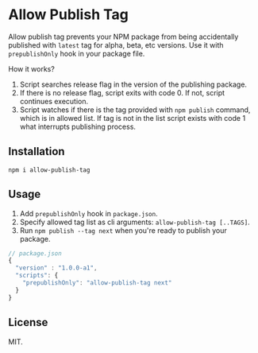 # Allow Publish Tag

Allow publish tag prevents your NPM package from being accidentally
published with `latest` tag for alpha, beta, etc versions. Use it with
`prepublishOnly` hook in your package file.

How it works?

1. Script searches release flag in the version of the publishing package.
2. If there is no release flag, script exits with code 0. If not, script
  continues execution.
3. Script watches if there is the tag provided with `npm publish` command, which
   is in allowed list. If tag is not in the list script exists with code 1 what
   interrupts publishing process.

## Installation

```
npm i allow-publish-tag
```

## Usage

1. Add `prepublishOnly` hook in `package.json`.
2. Specify allowed tag list as cli arguments: `allow-publish-tag [..TAGS]`.
3. Run `npm publish --tag next` when you're ready to publish your package.

```javascript
// package.json
{
  "version" : "1.0.0-a1",
  "scripts": {
    "prepublishOnly": "allow-publish-tag next"
  }
}
```

## License

MIT.
